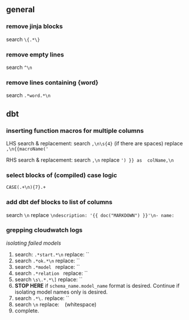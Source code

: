 ## general
### remove jinja blocks
search `\{.*\}`

### remove empty lines
search `^\n`

### remove lines containing {word}
search `.*word.*\n`
## dbt
### inserting function macros for multiple columns
LHS search & replacement:
search `,\n\s{4}` (if there are spaces)
replace `,\n{{macroName('`

RHS search & replacement:
search `,\n`
replace `') }} as  colName,\n`
### select blocks of (compiled) case logic
`CASE(.+\n){7}.+`

### add dbt def blocks to list of columns
search `\n`
replace `\ndescription: '{{ doc("MARKDOWN") }}'\n- name: `

### grepping cloudwatch logs
*isolating failed models*
1. search: `.*start.*\n`
    replace: ``
1. search `.*ok.*\n`
    replace: ``
1. search `.*model `
    replace: ``
1. search `.*relation `
    replace: ``
1. search `\s\.*.*\]`
    replace: ``
1. **STOP HERE** if `schema_name.model_name` format is desired. Continue if isolating model names only is desired.
1. search `.*\.`
    replace: ``
1. search `\n`
    replace: ` ` (whitespace)
1. complete.

    